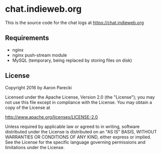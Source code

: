 # chat.indieweb.org

This is the source code for the chat logs at https://chat.indieweb.org


## Requirements

* nginx
* nginx push-stream module
* MySQL (temporary, being replaced by storing files on disk)



## License

Copyright 2016 by Aaron Parecki

Licensed under the Apache License, Version 2.0 (the "License");
you may not use this file except in compliance with the License.
You may obtain a copy of the License at

http://www.apache.org/licenses/LICENSE-2.0

Unless required by applicable law or agreed to in writing, software
distributed under the License is distributed on an "AS IS" BASIS,
WITHOUT WARRANTIES OR CONDITIONS OF ANY KIND, either express or implied.
See the License for the specific language governing permissions and
limitations under the License.

